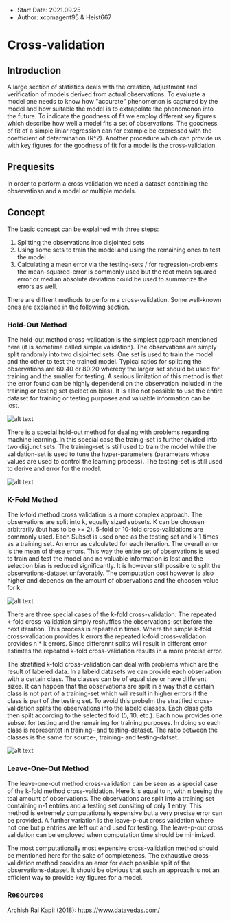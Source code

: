 - Start Date: 2021.09.25
- Author: xcomagent95 & Heist667 
#  Cross-validation

## Introduction

A large section of statistics deals with the creation, adjustment and verification of models derived from actual observations. To evaluate a model one needs to know how "accurate" phenomenon is captured by the model and how suitable the model is to extrapolate the phenomenon into the future. To indicate the goodness of fit we employ different key figures which describe how well a model fits a set of observations. The goodness of fit of a simple liniar regression can for example be expressed with the coefficient of determination (R^2).
Another procedure which can provide us with key figures for the goodness of fit for a model is the cross-validation.  

## Prequesits

In order to perform a cross validation we need a dataset containing the observatiosn and a model or multiple models. 

## Concept

The basic concept can be explained with three steps:

1. Splitting the observations into disjointed sets
2. Using some sets to train the model and using the remaining ones to test the model
3. Calculating a mean error via the testing-sets / for regression-problems the mean-squared-error is commonly used but the root mean squared error or median absolute deviation could be used to summarize the errors as well.

There are diffrent methods to perform a cross-validation. Some well-known ones are explained in the following section.

### Hold-Out Method

The hold-out method cross-validation is the simplest approach mentioned here (it is sometime called simple validation). The observations are simply split randomly into two  disjointed sets.
One set is used to train the model and the other to test the trained model. Typical ratios for splitting the observations are 60:40 or 80:20 
whereby the larger set should be used for training and the smaller for testing. A serious limitation of this method is that the error found can be highly dependend on the observation included in the training or testing set (selection bias). It is also not possible to use the entire dataset for training or testing purposes and valuable information can be lost.

![alt text](https://github.com/xcomagent95/geosoft2-2021/blob/main/Cross-validation/gfx/hold_out_1.jpg)

There is a special hold-out method for dealing with problems regarding machine learning. In this special case the trainig-set is further divided into two disjunct sets. The training-set is still used to train the model while the validation-set is used to tune the hyper-parameters (parameters whose values are used to control the learning process).
The testing-set is still used to derive and error for the model.

![alt text](https://github.com/xcomagent95/geosoft2-2021/blob/main/Cross-validation/gfx/hold_out_2.jpg)

### K-Fold Method

The k-fold method cross validation is a more complex approach. The observations are split into k, equally sized subsets. K can be choosen arbitrarily (but has to be >= 2). 5-fold or 10-fold cross-validations are commonly used. Each Subset is used once as the testing set and k-1 times as a training set. An error as calculated for each iteration. The overall error is the mean of these errors. This way the entire set of observations is used to train and test the model and no valuable information is lost and the selection bias is reduced significantly. It is however still possible to split the observations-dataset unfavorably. The computation cost however is also higher and depends on the amount of observations and the choosen value for k.

![alt text](https://github.com/xcomagent95/geosoft2-2021/blob/main/Cross-validation/gfx/k_fold_1.jpg)

There are three special cases of the k-fold cross-validation. The repeated k-fold cross-validation simply reshuffles the observations-set before the next iteration. This process is repeated n times. Where the simple k-fold cross-validation provides k errors the repeated k-fold cross-validation provides n * k errors. Since differennt splits will result in different error estimtes the repeated k-fold cross-validation results in a more precise error.

The stratified k-fold cross-validation can deal with problems which are the result of labeled data. In a labeld datasets we can provide each observation with a certain class. The classes can be of equal size or have different sizes. It can happen that the observations are spilt in a way that a certain class is not part of a training-set which will result in higher errors if the class is part of the testing set. To avoid this probelm the stratified cross-validation splits the observations into the labeld classes. Each class gets then spilt according to the selected fold (5, 10, etc.). Each now provides one subset for testing and the remaining for training purposes. In doing so each class is representet in training- and testing-dataset. The ratio between the classes is the same for source-, training- and testing-datset.

![alt text](https://github.com/xcomagent95/geosoft2-2021/blob/main/Cross-validation/gfx/k_fold_2.jpg)

### Leave-One-Out Method

The leave-one-out method cross-validation can be seen as a special case of the k-fold method cross-validation. Here k is equal to n, with n beeing the toal amount of observations. The observations are split into a training set containing n-1 entries and a testing set consiting of only 1 entry. This method is extremely computationally expensive but a very precise error can be provided. A further variation is the leave-p-out cross validation where not one but p entries are left out and used for testing. The leave-p-out cross validation can be employed when computation time should be minimized. 

The most computationally most expensive cross-validation method should be mentioned here for the sake of completeness. The exhaustive cross-validation method provides an error for each possible split of the observations-dataset. It should be obvious that such an approach is not an efficient way to provide key figures for a model. 

### Resources

Archish Rai Kapil (2018): https://www.datavedas.com/

